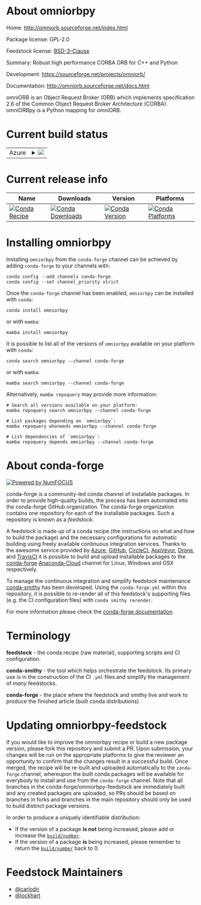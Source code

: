 About omniorbpy
===============

Home: http://omniorb.sourceforge.net/index.html

Package license: GPL-2.0

Feedstock license: [BSD-3-Clause](https://github.com/conda-forge/omniorbpy-feedstock/blob/main/LICENSE.txt)

Summary: Robust high performance CORBA ORB for C++ and Python

Development: https://sourceforge.net/projects/omniorb/

Documentation: http://omniorb.sourceforge.net/docs.html

omniORB is an Object Request Broker (ORB) which implements
specification 2.6 of the Common Object Request Broker Architecture
(CORBA). omniORBpy is a Python mapping for omniORB.


Current build status
====================


<table>
    
  <tr>
    <td>Azure</td>
    <td>
      <details>
        <summary>
          <a href="https://dev.azure.com/conda-forge/feedstock-builds/_build/latest?definitionId=6440&branchName=main">
            <img src="https://dev.azure.com/conda-forge/feedstock-builds/_apis/build/status/omniorbpy-feedstock?branchName=main">
          </a>
        </summary>
        <table>
          <thead><tr><th>Variant</th><th>Status</th></tr></thead>
          <tbody><tr>
              <td>linux_64_openssl1.1.1python3.10.____cpython</td>
              <td>
                <a href="https://dev.azure.com/conda-forge/feedstock-builds/_build/latest?definitionId=6440&branchName=main">
                  <img src="https://dev.azure.com/conda-forge/feedstock-builds/_apis/build/status/omniorbpy-feedstock?branchName=main&jobName=linux&configuration=linux_64_openssl1.1.1python3.10.____cpython" alt="variant">
                </a>
              </td>
            </tr><tr>
              <td>linux_64_openssl1.1.1python3.7.____cpython</td>
              <td>
                <a href="https://dev.azure.com/conda-forge/feedstock-builds/_build/latest?definitionId=6440&branchName=main">
                  <img src="https://dev.azure.com/conda-forge/feedstock-builds/_apis/build/status/omniorbpy-feedstock?branchName=main&jobName=linux&configuration=linux_64_openssl1.1.1python3.7.____cpython" alt="variant">
                </a>
              </td>
            </tr><tr>
              <td>linux_64_openssl1.1.1python3.8.____cpython</td>
              <td>
                <a href="https://dev.azure.com/conda-forge/feedstock-builds/_build/latest?definitionId=6440&branchName=main">
                  <img src="https://dev.azure.com/conda-forge/feedstock-builds/_apis/build/status/omniorbpy-feedstock?branchName=main&jobName=linux&configuration=linux_64_openssl1.1.1python3.8.____cpython" alt="variant">
                </a>
              </td>
            </tr><tr>
              <td>linux_64_openssl1.1.1python3.9.____cpython</td>
              <td>
                <a href="https://dev.azure.com/conda-forge/feedstock-builds/_build/latest?definitionId=6440&branchName=main">
                  <img src="https://dev.azure.com/conda-forge/feedstock-builds/_apis/build/status/omniorbpy-feedstock?branchName=main&jobName=linux&configuration=linux_64_openssl1.1.1python3.9.____cpython" alt="variant">
                </a>
              </td>
            </tr><tr>
              <td>linux_64_openssl3python3.10.____cpython</td>
              <td>
                <a href="https://dev.azure.com/conda-forge/feedstock-builds/_build/latest?definitionId=6440&branchName=main">
                  <img src="https://dev.azure.com/conda-forge/feedstock-builds/_apis/build/status/omniorbpy-feedstock?branchName=main&jobName=linux&configuration=linux_64_openssl3python3.10.____cpython" alt="variant">
                </a>
              </td>
            </tr><tr>
              <td>linux_64_openssl3python3.7.____cpython</td>
              <td>
                <a href="https://dev.azure.com/conda-forge/feedstock-builds/_build/latest?definitionId=6440&branchName=main">
                  <img src="https://dev.azure.com/conda-forge/feedstock-builds/_apis/build/status/omniorbpy-feedstock?branchName=main&jobName=linux&configuration=linux_64_openssl3python3.7.____cpython" alt="variant">
                </a>
              </td>
            </tr><tr>
              <td>linux_64_openssl3python3.8.____cpython</td>
              <td>
                <a href="https://dev.azure.com/conda-forge/feedstock-builds/_build/latest?definitionId=6440&branchName=main">
                  <img src="https://dev.azure.com/conda-forge/feedstock-builds/_apis/build/status/omniorbpy-feedstock?branchName=main&jobName=linux&configuration=linux_64_openssl3python3.8.____cpython" alt="variant">
                </a>
              </td>
            </tr><tr>
              <td>linux_64_openssl3python3.9.____cpython</td>
              <td>
                <a href="https://dev.azure.com/conda-forge/feedstock-builds/_build/latest?definitionId=6440&branchName=main">
                  <img src="https://dev.azure.com/conda-forge/feedstock-builds/_apis/build/status/omniorbpy-feedstock?branchName=main&jobName=linux&configuration=linux_64_openssl3python3.9.____cpython" alt="variant">
                </a>
              </td>
            </tr><tr>
              <td>osx_64_openssl1.1.1python3.10.____cpython</td>
              <td>
                <a href="https://dev.azure.com/conda-forge/feedstock-builds/_build/latest?definitionId=6440&branchName=main">
                  <img src="https://dev.azure.com/conda-forge/feedstock-builds/_apis/build/status/omniorbpy-feedstock?branchName=main&jobName=osx&configuration=osx_64_openssl1.1.1python3.10.____cpython" alt="variant">
                </a>
              </td>
            </tr><tr>
              <td>osx_64_openssl1.1.1python3.7.____cpython</td>
              <td>
                <a href="https://dev.azure.com/conda-forge/feedstock-builds/_build/latest?definitionId=6440&branchName=main">
                  <img src="https://dev.azure.com/conda-forge/feedstock-builds/_apis/build/status/omniorbpy-feedstock?branchName=main&jobName=osx&configuration=osx_64_openssl1.1.1python3.7.____cpython" alt="variant">
                </a>
              </td>
            </tr><tr>
              <td>osx_64_openssl1.1.1python3.8.____cpython</td>
              <td>
                <a href="https://dev.azure.com/conda-forge/feedstock-builds/_build/latest?definitionId=6440&branchName=main">
                  <img src="https://dev.azure.com/conda-forge/feedstock-builds/_apis/build/status/omniorbpy-feedstock?branchName=main&jobName=osx&configuration=osx_64_openssl1.1.1python3.8.____cpython" alt="variant">
                </a>
              </td>
            </tr><tr>
              <td>osx_64_openssl1.1.1python3.9.____cpython</td>
              <td>
                <a href="https://dev.azure.com/conda-forge/feedstock-builds/_build/latest?definitionId=6440&branchName=main">
                  <img src="https://dev.azure.com/conda-forge/feedstock-builds/_apis/build/status/omniorbpy-feedstock?branchName=main&jobName=osx&configuration=osx_64_openssl1.1.1python3.9.____cpython" alt="variant">
                </a>
              </td>
            </tr><tr>
              <td>osx_64_openssl3python3.10.____cpython</td>
              <td>
                <a href="https://dev.azure.com/conda-forge/feedstock-builds/_build/latest?definitionId=6440&branchName=main">
                  <img src="https://dev.azure.com/conda-forge/feedstock-builds/_apis/build/status/omniorbpy-feedstock?branchName=main&jobName=osx&configuration=osx_64_openssl3python3.10.____cpython" alt="variant">
                </a>
              </td>
            </tr><tr>
              <td>osx_64_openssl3python3.7.____cpython</td>
              <td>
                <a href="https://dev.azure.com/conda-forge/feedstock-builds/_build/latest?definitionId=6440&branchName=main">
                  <img src="https://dev.azure.com/conda-forge/feedstock-builds/_apis/build/status/omniorbpy-feedstock?branchName=main&jobName=osx&configuration=osx_64_openssl3python3.7.____cpython" alt="variant">
                </a>
              </td>
            </tr><tr>
              <td>osx_64_openssl3python3.8.____cpython</td>
              <td>
                <a href="https://dev.azure.com/conda-forge/feedstock-builds/_build/latest?definitionId=6440&branchName=main">
                  <img src="https://dev.azure.com/conda-forge/feedstock-builds/_apis/build/status/omniorbpy-feedstock?branchName=main&jobName=osx&configuration=osx_64_openssl3python3.8.____cpython" alt="variant">
                </a>
              </td>
            </tr><tr>
              <td>osx_64_openssl3python3.9.____cpython</td>
              <td>
                <a href="https://dev.azure.com/conda-forge/feedstock-builds/_build/latest?definitionId=6440&branchName=main">
                  <img src="https://dev.azure.com/conda-forge/feedstock-builds/_apis/build/status/omniorbpy-feedstock?branchName=main&jobName=osx&configuration=osx_64_openssl3python3.9.____cpython" alt="variant">
                </a>
              </td>
            </tr><tr>
              <td>osx_arm64_openssl1.1.1python3.10.____cpython</td>
              <td>
                <a href="https://dev.azure.com/conda-forge/feedstock-builds/_build/latest?definitionId=6440&branchName=main">
                  <img src="https://dev.azure.com/conda-forge/feedstock-builds/_apis/build/status/omniorbpy-feedstock?branchName=main&jobName=osx&configuration=osx_arm64_openssl1.1.1python3.10.____cpython" alt="variant">
                </a>
              </td>
            </tr><tr>
              <td>osx_arm64_openssl1.1.1python3.8.____cpython</td>
              <td>
                <a href="https://dev.azure.com/conda-forge/feedstock-builds/_build/latest?definitionId=6440&branchName=main">
                  <img src="https://dev.azure.com/conda-forge/feedstock-builds/_apis/build/status/omniorbpy-feedstock?branchName=main&jobName=osx&configuration=osx_arm64_openssl1.1.1python3.8.____cpython" alt="variant">
                </a>
              </td>
            </tr><tr>
              <td>osx_arm64_openssl1.1.1python3.9.____cpython</td>
              <td>
                <a href="https://dev.azure.com/conda-forge/feedstock-builds/_build/latest?definitionId=6440&branchName=main">
                  <img src="https://dev.azure.com/conda-forge/feedstock-builds/_apis/build/status/omniorbpy-feedstock?branchName=main&jobName=osx&configuration=osx_arm64_openssl1.1.1python3.9.____cpython" alt="variant">
                </a>
              </td>
            </tr><tr>
              <td>osx_arm64_openssl3python3.10.____cpython</td>
              <td>
                <a href="https://dev.azure.com/conda-forge/feedstock-builds/_build/latest?definitionId=6440&branchName=main">
                  <img src="https://dev.azure.com/conda-forge/feedstock-builds/_apis/build/status/omniorbpy-feedstock?branchName=main&jobName=osx&configuration=osx_arm64_openssl3python3.10.____cpython" alt="variant">
                </a>
              </td>
            </tr><tr>
              <td>osx_arm64_openssl3python3.8.____cpython</td>
              <td>
                <a href="https://dev.azure.com/conda-forge/feedstock-builds/_build/latest?definitionId=6440&branchName=main">
                  <img src="https://dev.azure.com/conda-forge/feedstock-builds/_apis/build/status/omniorbpy-feedstock?branchName=main&jobName=osx&configuration=osx_arm64_openssl3python3.8.____cpython" alt="variant">
                </a>
              </td>
            </tr><tr>
              <td>osx_arm64_openssl3python3.9.____cpython</td>
              <td>
                <a href="https://dev.azure.com/conda-forge/feedstock-builds/_build/latest?definitionId=6440&branchName=main">
                  <img src="https://dev.azure.com/conda-forge/feedstock-builds/_apis/build/status/omniorbpy-feedstock?branchName=main&jobName=osx&configuration=osx_arm64_openssl3python3.9.____cpython" alt="variant">
                </a>
              </td>
            </tr>
          </tbody>
        </table>
      </details>
    </td>
  </tr>
</table>

Current release info
====================

| Name | Downloads | Version | Platforms |
| --- | --- | --- | --- |
| [![Conda Recipe](https://img.shields.io/badge/recipe-omniorbpy-green.svg)](https://anaconda.org/conda-forge/omniorbpy) | [![Conda Downloads](https://img.shields.io/conda/dn/conda-forge/omniorbpy.svg)](https://anaconda.org/conda-forge/omniorbpy) | [![Conda Version](https://img.shields.io/conda/vn/conda-forge/omniorbpy.svg)](https://anaconda.org/conda-forge/omniorbpy) | [![Conda Platforms](https://img.shields.io/conda/pn/conda-forge/omniorbpy.svg)](https://anaconda.org/conda-forge/omniorbpy) |

Installing omniorbpy
====================

Installing `omniorbpy` from the `conda-forge` channel can be achieved by adding `conda-forge` to your channels with:

```
conda config --add channels conda-forge
conda config --set channel_priority strict
```

Once the `conda-forge` channel has been enabled, `omniorbpy` can be installed with `conda`:

```
conda install omniorbpy
```

or with `mamba`:

```
mamba install omniorbpy
```

It is possible to list all of the versions of `omniorbpy` available on your platform with `conda`:

```
conda search omniorbpy --channel conda-forge
```

or with `mamba`:

```
mamba search omniorbpy --channel conda-forge
```

Alternatively, `mamba repoquery` may provide more information:

```
# Search all versions available on your platform:
mamba repoquery search omniorbpy --channel conda-forge

# List packages depending on `omniorbpy`:
mamba repoquery whoneeds omniorbpy --channel conda-forge

# List dependencies of `omniorbpy`:
mamba repoquery depends omniorbpy --channel conda-forge
```


About conda-forge
=================

[![Powered by
NumFOCUS](https://img.shields.io/badge/powered%20by-NumFOCUS-orange.svg?style=flat&colorA=E1523D&colorB=007D8A)](https://numfocus.org)

conda-forge is a community-led conda channel of installable packages.
In order to provide high-quality builds, the process has been automated into the
conda-forge GitHub organization. The conda-forge organization contains one repository
for each of the installable packages. Such a repository is known as a *feedstock*.

A feedstock is made up of a conda recipe (the instructions on what and how to build
the package) and the necessary configurations for automatic building using freely
available continuous integration services. Thanks to the awesome service provided by
[Azure](https://azure.microsoft.com/en-us/services/devops/), [GitHub](https://github.com/),
[CircleCI](https://circleci.com/), [AppVeyor](https://www.appveyor.com/),
[Drone](https://cloud.drone.io/welcome), and [TravisCI](https://travis-ci.com/)
it is possible to build and upload installable packages to the
[conda-forge](https://anaconda.org/conda-forge) [Anaconda-Cloud](https://anaconda.org/)
channel for Linux, Windows and OSX respectively.

To manage the continuous integration and simplify feedstock maintenance
[conda-smithy](https://github.com/conda-forge/conda-smithy) has been developed.
Using the ``conda-forge.yml`` within this repository, it is possible to re-render all of
this feedstock's supporting files (e.g. the CI configuration files) with ``conda smithy rerender``.

For more information please check the [conda-forge documentation](https://conda-forge.org/docs/).

Terminology
===========

**feedstock** - the conda recipe (raw material), supporting scripts and CI configuration.

**conda-smithy** - the tool which helps orchestrate the feedstock.
                   Its primary use is in the construction of the CI ``.yml`` files
                   and simplify the management of *many* feedstocks.

**conda-forge** - the place where the feedstock and smithy live and work to
                  produce the finished article (built conda distributions)


Updating omniorbpy-feedstock
============================

If you would like to improve the omniorbpy recipe or build a new
package version, please fork this repository and submit a PR. Upon submission,
your changes will be run on the appropriate platforms to give the reviewer an
opportunity to confirm that the changes result in a successful build. Once
merged, the recipe will be re-built and uploaded automatically to the
`conda-forge` channel, whereupon the built conda packages will be available for
everybody to install and use from the `conda-forge` channel.
Note that all branches in the conda-forge/omniorbpy-feedstock are
immediately built and any created packages are uploaded, so PRs should be based
on branches in forks and branches in the main repository should only be used to
build distinct package versions.

In order to produce a uniquely identifiable distribution:
 * If the version of a package **is not** being increased, please add or increase
   the [``build/number``](https://docs.conda.io/projects/conda-build/en/latest/resources/define-metadata.html#build-number-and-string).
 * If the version of a package **is** being increased, please remember to return
   the [``build/number``](https://docs.conda.io/projects/conda-build/en/latest/resources/define-metadata.html#build-number-and-string)
   back to 0.

Feedstock Maintainers
=====================

* [@carlodri](https://github.com/carlodri/)
* [@lockhart](https://github.com/lockhart/)

